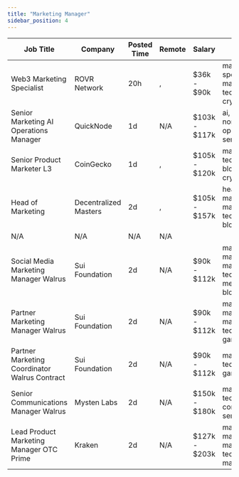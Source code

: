 ```yaml
---
title: "Marketing Manager"
sidebar_position: 4
---
```


| Job Title | Company | Posted Time | Remote | Salary | Tags | Apply Link |
|-----------|---------|-------------|--------|--------|------|------------|
| Web3 Marketing Specialist | ROVR Network | 20h | , | $36k - $90k | marketing specialist, marketing, non tech, blockchain, crypto | [Apply](https://web3.career/web3-marketing-specialist-rovrnetwork/109883) |
| Senior Marketing AI Operations Manager | QuickNode | 1d | N/A | $103k - $117k | ai, marketing, non tech, operations, senior | [Apply](https://web3.career/senior-marketing-ai-operations-manager-quicknode/109620) |
| Senior Product Marketer L3 | CoinGecko | 1d | , | $105k - $120k | marketing, non tech, senior, blockchain, crypto | [Apply](https://web3.career/senior-product-marketer-l3-coingecko/109617) |
| Head of Marketing | Decentralized Masters | 2d | , | $105k - $157k | head of marketing, marketing, non tech, executive, blockchain | [Apply](https://web3.career/head-of-marketing-decentralizedmasters/109612) |
| N/A | N/A | N/A | N/A |  |  | [Apply](https://web3.career/metana) |
| Social Media Marketing Manager Walrus | Sui Foundation | 2d | N/A | $90k - $112k | marketing manager, marketing, non tech, social media, blockchain | [Apply](https://web3.career/social-media-marketing-manager-walrus-suifoundation/109573) |
| Partner Marketing Manager Walrus | Sui Foundation | 2d | N/A | $90k - $112k | marketing manager, marketing, non tech, blockchain, gaming | [Apply](https://web3.career/partner-marketing-manager-walrus-suifoundation/109572) |
| Partner Marketing Coordinator Walrus Contract | Sui Foundation | 2d | N/A | $90k - $112k | marketing, non tech, blockchain, gaming | [Apply](https://web3.career/partner-marketing-coordinator-walrus-contract-suifoundation/109571) |
| Senior Communications Manager Walrus | Mysten Labs | 2d | N/A | $150k - $180k | marketing, non tech, pr, communications, senior | [Apply](https://web3.career/senior-communications-manager-walrus-mystenlabs/109562) |
| Lead Product Marketing Manager OTC Prime | Kraken | 2d | N/A | $127k - $203k | marketing manager, lead, marketing, non tech, product marketing | [Apply](https://web3.career/lead-product-marketing-manager-otc-prime-kraken/109561) |
